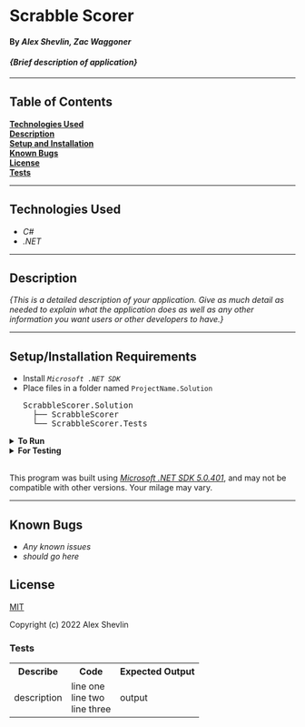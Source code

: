 # Scrabble Scorer

#### By _**Alex Shevlin, Zac Waggoner**_  

#### _{Brief description of application}_  

---

## Table of Contents

**[Technologies Used](#technologies-used)  
[Description](#description)  
[Setup and Installation](#setupinstallation-requirements)  
[Known Bugs](#known-bugs)  
[License](#license)  
[Tests](#tests)**

---
## Technologies Used

* _C#_
* _.NET_

---
## Description

_{This is a detailed description of your application. Give as much detail as needed to explain what the application does as well as any other information you want users or other developers to have.}_

---
## Setup/Installation Requirements

* Install *`Microsoft .NET SDK`*
* Place files in a folder named `ProjectName.Solution`
    <pre>ScrabbleScorer.Solution
    ├── ScrabbleScorer
    └── ScrabbleScorer.Tests</pre>
<details>
<summary><strong>To Run</strong></summary>
Navigate to  
   <pre>ScrabbleScorer.Solution
   ├── <strong>ScrabbleScorer</strong>
   └── ScrabbleScorer.Tests</pre>

Run ```$ dotnet run``` in the console
</details>

<details>
<summary><strong>For Testing</strong></summary>
Navigate to  
    <pre>ScrabbleScorer.Solution
    ├── ScrabbleScorer
    └── <strong>ScrabbleScorer.Tests</strong></pre>

Run ```$ dotnet test``` in the console

</details>
<br>

This program was built using *[Microsoft .NET SDK 5.0.401](https://dotnet.microsoft.com/en-us/download/dotnet/5.0)*, and may not be compatible with other versions. Your milage may vary.

---
## Known Bugs

* _Any known issues_
* _should go here_

## License

[MIT](/LICENSE)

Copyright (c) 2022 Alex Shevlin

### **Tests**

<table>
  <tr>
    <th>Describe</th>
    <th>Code</th>
    <th>Expected Output</th>
  </tr>
  <tr>
    <td>description</td>
    <td>
    line one
    <br>
    line two
    <br>
    line three
    </td>
    <td>output</td>
  </tr>
</table>